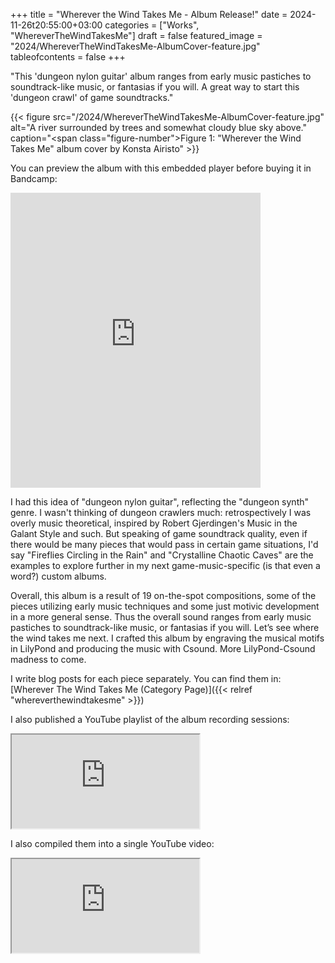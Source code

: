 +++
title = "Wherever the Wind Takes Me - Album Release!"
date = 2024-11-26t20:55:00+03:00
categories = ["Works", "WhereverTheWindTakesMe"]
draft = false
featured_image = "2024/WhereverTheWindTakesMe-AlbumCover-feature.jpg"
tableofcontents = false
+++

"This 'dungeon nylon guitar' album ranges from early music pastiches
to soundtrack-like music, or fantasias if you will. A great way
to start this 'dungeon crawl' of game soundtracks."

<a id="figure--fig:wherever-the-wind-takes-me-album-cover-by-konsta-airisto"></a>

{{< figure src="/2024/WhereverTheWindTakesMe-AlbumCover-feature.jpg" alt="A river surrounded by trees and somewhat cloudy blue sky above." caption="<span class=\"figure-number\">Figure 1: </span>\"Wherever the Wind Takes Me\" album cover by Konsta Airisto" >}}

You can preview the album with this embedded player
before buying it in Bandcamp:

<div class="org-bandcamp-album"> <iframe style="border: 0; width: 400px; height: 472px;" src="https://bandcamp.com/EmbeddedPlayer/size=large/bgcol=333333/linkcol=2ebd35/album=3014684465/tracklist=true/artwork=small/transparent=true/" seamless><a href="https://ajgreengrove.bandcamp.com/album/ wherever-the-wind-takes-me"> "Wherever The Wind Takes Me" by A J Greengrove</a></iframe>

I had this idea of "dungeon nylon guitar",
reflecting the "dungeon synth" genre.
I wasn't thinking of dungeon crawlers much:
retrospectively I was overly music theoretical,
inspired by Robert Gjerdingen's
Music in the Galant Style and such.
But speaking of game soundtrack quality,
even if there would be many pieces that would pass
in certain game situations,
I'd say "Fireflies Circling in the Rain" and
"Crystalline Chaotic Caves" are the examples
to explore further in my next game-music-specific
(is that even a word?) custom albums.

Overall, this album is a result of 19 on-the-spot compositions,
some of the pieces utilizing early music techniques
and some just motivic development in a more general sense.
Thus the overall sound ranges from early music pastiches
to soundtrack-like music, or fantasias if you will.
Let’s see where the wind takes me next.
I crafted this album
by engraving the musical motifs in LilyPond
and producing the music with Csound.
More LilyPond-Csound madness to come.

I write blog posts for each piece separately.
You can find them in:
[Wherever The Wind Takes Me (Category Page)]({{< relref "whereverthewindtakesme" >}})

I also published a YouTube playlist of the album recording sessions:

<div class="org-youtube-playlist"><iframe src="https://www.youtube.com/embed/videoseries?list=PLN2kCRRlVZAs8C_yKbhWIXf5nrnD9eTHf" allowfullscreen title="YouTube Video"></iframe></div>

I also compiled them into a single YouTube video:

<div class="org-youtube"><iframe src="https://www.youtube.com/embed/fhJG9hxWo2A" allowfullscreen title="YouTube Video"></iframe></div>
